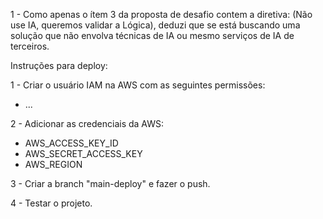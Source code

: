 1 - Como apenas o ítem 3 da proposta de desafio contem a diretiva: (Não use IA, queremos validar a Lógica),
deduzi que se está buscando uma solução que não envolva técnicas de IA ou mesmo serviços de IA de terceiros.

Instruções para deploy:

1 - Criar o usuário IAM na AWS com as seguintes permissões:
 - ...

2 - Adicionar as credenciais da AWS:
 - AWS_ACCESS_KEY_ID
 - AWS_SECRET_ACCESS_KEY
 - AWS_REGION

3 - Criar a branch "main-deploy" e fazer o push.

4 - Testar o projeto.